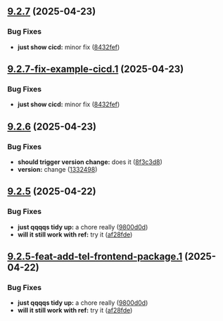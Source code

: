 ## [9.2.7](https://github.com/TechnologyEnhancedLearning/GitPageBlazorWASM/compare/v9.2.6...v9.2.7) (2025-04-23)


### Bug Fixes

* **just show cicd:** minor fix ([8432fef](https://github.com/TechnologyEnhancedLearning/GitPageBlazorWASM/commit/8432fef07dcd441618cee3f8ff2be7e1a2040226))

## [9.2.7-fix-example-cicd.1](https://github.com/TechnologyEnhancedLearning/GitPageBlazorWASM/compare/v9.2.6...v9.2.7-fix-example-cicd.1) (2025-04-23)


### Bug Fixes

* **just show cicd:** minor fix ([8432fef](https://github.com/TechnologyEnhancedLearning/GitPageBlazorWASM/commit/8432fef07dcd441618cee3f8ff2be7e1a2040226))

## [9.2.6](https://github.com/TechnologyEnhancedLearning/GitPageBlazorWASM/compare/v9.2.5...v9.2.6) (2025-04-23)


### Bug Fixes

* **should trigger version change:** does it ([8f3c3d8](https://github.com/TechnologyEnhancedLearning/GitPageBlazorWASM/commit/8f3c3d8715f9fee1265cc2ba543bfad3de642484))
* **version:** change ([1332498](https://github.com/TechnologyEnhancedLearning/GitPageBlazorWASM/commit/13324984f5ec20040032a0dd6848293c9b0f909c))

## [9.2.5](https://github.com/TechnologyEnhancedLearning/GitPageBlazorWASM/compare/v9.2.4...v9.2.5) (2025-04-22)


### Bug Fixes

* **just qqqqs tidy up:** a chore really ([9800d0d](https://github.com/TechnologyEnhancedLearning/GitPageBlazorWASM/commit/9800d0dcbda4fd175fe3931d811d1d9e4d7f69af))
* **will it still work with ref:** try it ([af28fde](https://github.com/TechnologyEnhancedLearning/GitPageBlazorWASM/commit/af28fde2ca18d74c1dd83eab5dd5995853f03020))

## [9.2.5-feat-add-tel-frontend-package.1](https://github.com/TechnologyEnhancedLearning/GitPageBlazorWASM/compare/v9.2.4...v9.2.5-feat-add-tel-frontend-package.1) (2025-04-22)


### Bug Fixes

* **just qqqqs tidy up:** a chore really ([9800d0d](https://github.com/TechnologyEnhancedLearning/GitPageBlazorWASM/commit/9800d0dcbda4fd175fe3931d811d1d9e4d7f69af))
* **will it still work with ref:** try it ([af28fde](https://github.com/TechnologyEnhancedLearning/GitPageBlazorWASM/commit/af28fde2ca18d74c1dd83eab5dd5995853f03020))
